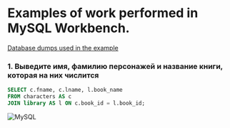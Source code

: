 # Examples of work performed in MySQL Workbench.

[Database dumps used in the example](https://github.com/](https://drive.google.com/drive/u/3/folders/1MC0AttnmlAmugifFlX3hG6pssYZDqpPB)https://drive.google.com/drive/u/3/folders/1MC0AttnmlAmugifFlX3hG6pssYZDqpPB)

### 1. Выведите имя, фамилию персонажей и название книги, которая на них числится

```sql
SELECT c.fname, c.lname, l.book_name 
FROM characters AS c 
JOIN library AS l ON c.book_id = l.book_id;
```

![MySQL](./img/)
